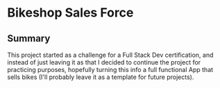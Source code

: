 # Bikeshop Sales Force

## Summary

This project started as a challenge for a Full Stack Dev certification, and instead of just leaving it as that I decided
to continue the project for practicing purposes, hopefully turning this info a full functional App that sells bikes (I'll probably leave it as a template for future projects). 
